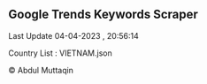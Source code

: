

## Google Trends Keywords Scraper 
 
Last Update 04-04-2023 , 20:56:14

Country List :
VIETNAM.json



© Abdul Muttaqin 
